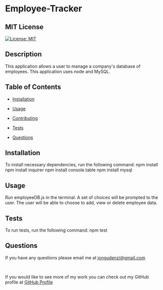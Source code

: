 # Employee-Tracker

  ## MIT License
  [![License: MIT](https://img.shields.io/badge/License-MIT-yellow.svg)](https://opensource.org/licenses/MIT)

  ## Description
  This application allows a user to manage a company's database of employees. This application uses node and MySQL.

  ## Table of Contents

  * [Installation](#Installation)

  * [Usage](#usage)

  * [Contributing](#contributing)

  * [Tests](#tests)

  * [Questions](#Questions)

## Installation
To install necessary dependencies, run the following command:
  npm install
  npm install inquirer
  npm install console.table
  npm install mysql

## Usage
  Run employeeDB.js in the terminal.  A set of choices will be prompted to the user. The user will be able to choose to add, view or delete employee data.
  

## Tests
To run tests, run the following command:
  npm test

## Questions
If you have any questions please email me at  [jongudenzi@gmail.com](mailto:jongudenzi@gmail.com)

<br>

If you would like to see more of my work you can check out my GitHub profile at [GitHub Profile](https://github.com/JonGudenzi)

